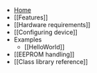 - [Home](https://github.com/Onixarts/Hapcanuino/wiki)
- [[Features]]
- [[Hardware requirements]]
- [[Configuring device]]
- Examples
    - [[HelloWorld]]
- [[EEPROM handling]]
- [[Class library reference]]